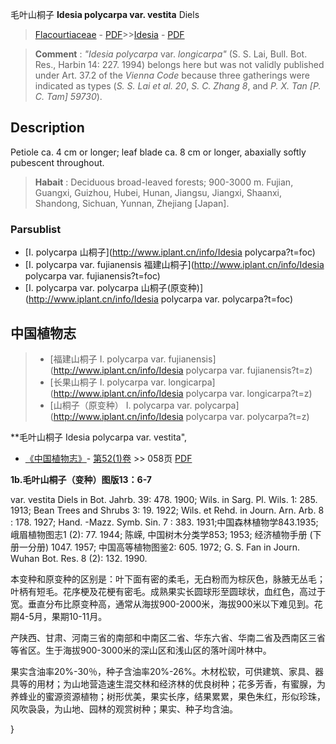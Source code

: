 毛叶山桐子 **Idesia polycarpa var. vestita** Diels

> [Flacourtiaceae](http://www.iplant.cn/info/Flacourtiaceae?t=foc) - [PDF](http://www.iplant.cn/foc/pdf/Flacourtiaceae.pdf)>>[Idesia](http://www.iplant.cn/info/Idesia?t=foc) - [PDF](http://www.iplant.cn/foc/pdf/Idesia.pdf)

> **Comment** : 
> *\"Idesia polycarpa* var. *longicarpa\"* (S. S. Lai, Bull. Bot. Res., Harbin 14: 227. 1994) belongs here but was not validly published under Art. 37.2 of the *Vienna Code* because three gatherings were indicated as types (*S. S. Lai et al. 20*, *S. C. Zhang 8*, and *P. X. Tan [P. C. Tam] 59730*).

## Description

Petiole ca. 4 cm or longer; leaf blade ca. 8 cm or longer, abaxially softly pubescent throughout.

> **Habait** : 
> Deciduous broad-leaved forests; 900-3000 m. Fujian, Guangxi, Guizhou, Hubei, Hunan, Jiangsu, Jiangxi, Shaanxi, Shandong, Sichuan, Yunnan, Zhejiang [Japan].

### Parsublist

* [I.  polycarpa  山桐子](http://www.iplant.cn/info/Idesia polycarpa?t=foc)
* [I.  polycarpa var. fujianensis  福建山桐子](http://www.iplant.cn/info/Idesia polycarpa var. fujianensis?t=foc)
* [I.  polycarpa var. polycarpa  山桐子(原变种)](http://www.iplant.cn/info/Idesia polycarpa var. polycarpa?t=foc)

## 中国植物志

> * [福建山桐子  I.  polycarpa var. fujianensis](http://www.iplant.cn/info/Idesia polycarpa var. fujianensis?t=z)
> * [长果山桐子  I.  polycarpa var. longicarpa](http://www.iplant.cn/info/Idesia polycarpa var. longicarpa?t=z)
> * [山桐子（原变种）  I.  polycarpa var. polycarpa](http://www.iplant.cn/info/Idesia polycarpa var. polycarpa?t=z)

**毛叶山桐子 Idesia polycarpa var. vestita",

* [《中国植物志》](http://www.iplant.cn/frps)- [第52(1)卷](http://www.iplant.cn/frps/vol/52(1)) >> 058页 [PDF](http://www.iplant.cn/frps/pdf/52(1)/058.PDF)

**1b.毛叶山桐子（变种）图版13：6-7**

var. vestita Diels in Bot. Jahrb. 39: 478. 1900; Wils. in Sarg. Pl. Wils. 1: 285. 1913; Bean Trees and Shrubs 3: 19. 1922; Wils. et Rehd. in Journ. Arn. Arb. 8 : 178. 1927; Hand. -Mazz. Symb. Sin. 7 : 383. 1931;中国森林植物学843.1935; 峨眉植物图志1 (2): 77. 1944; 陈嵘, 中国树木分类学853; 1953; 经济植物手册 (下册一分册) 1047. 1957; 中国高等植物图鉴2: 605. 1972; G. S. Fan in Journ. Wuhan Bot. Res. 8 (2): 132. 1990.

本变种和原变种的区别是：叶下面有密的柔毛，无白粉而为棕灰色，脉腋无丛毛；叶柄有短毛。花序梗及花梗有密毛。成熟果实长圆球形至圆球状，血红色，高过于宽。垂直分布比原变种高，通常从海拔900-2000米，海拔900米以下难见到。花期4-5月，果期10-11月。

产陕西、甘肃、河南三省的南部和中南区二省、华东六省、华南二省及西南区三省等省区。生于海拔900-3000米的深山区和浅山区的落叶阔叶林中。

果实含油率20%-30％，种子含油率20%-26%。木材松软，可供建筑、家具、器具等的用材；为山地营造速生混交林和经济林的优良树种；花多芳香，有蜜腺，为养蜂业的蜜源资源植物；树形优美，果实长序，结果累累，果色朱红，形似珍珠，风吹袅袅，为山地、园林的观赏树种；果实、种子均含油。

}